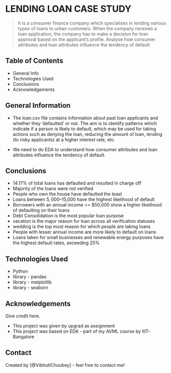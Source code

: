 # LENDING LOAN CASE STUDY
> It is a consumer finance company which specialises in lending various types of loans to urban customers. When the company receives a loan application, the company has to make a decision for loan approval based on the applicant’s profile. Analyse how consumer attributes and loan attributes influence the tendency of default


## Table of Contents
* General Info
* Technologies Used
* Conclusions
* Acknowledgements


## General Information
- The loan.csv file contains information about past loan applicants and whether they ‘defaulted’ or not. The aim is to identify patterns which indicate if a person is likely to default, which may be used for taking actions such as denying the loan, reducing the amount of loan, lending (to risky applicants) at a higher interest rate, etc.

- We need to do EDA to understand how consumer attributes and loan attributes influence the tendency of default.


## Conclusions
- 14.17% of total loans has defaulted and resulted in charge off
- Majority of the loans were not verified
- People who own the house have defaulted the least
- Loans between $5,000–$15,000 have the highest likelihood of default
- Borrowers with an annual income <= $50,000 show a higher likelihood of defaulting on their loans
- Debt Consolidation is the most popular loan purpose
- vacation is the major reason for loan across all verification statuses
- wedding is the top most reason for which people are taking loans
- People with lesser annual income are more likely to default on loans
- Loans taken for small businesses and renewable energy purposes have the highest default rates, exceeding 25%



## Technologies Used
- Python
- library - pandas
- library - matplotlib
- library - seaborn

## Acknowledgements
Give credit here.
- This project was given by upgrad as assignment
- This project was based on EDA - part of my AI/ML course by IIIT-Bangalore


## Contact
Created by [@VibhutiChoubey] - feel free to contact me!
